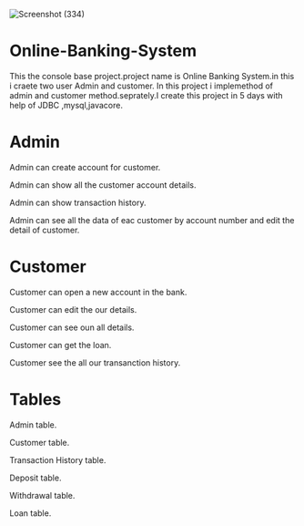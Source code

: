 ![Screenshot (334)](https://user-images.githubusercontent.com/103120032/216751821-cf07c1ee-243c-4aa7-8e15-d5dd98448b76.png)
# Online-Banking-System
This the console base project.project name is  Online Banking System.in this i craete two user Admin and customer.
In this project i implemethod of admin and customer method.seprately.I create this project in 5 days with help of JDBC ,mysql,javacore.

# Admin
Admin can create account for customer.

Admin can show all the customer account details.

Admin can show transaction history.

Admin can see all the data of eac customer by account number and edit the detail of customer.


# Customer
Customer can open a new account in the bank.

Customer can edit the our details.

Customer can see oun  all details.

Customer can get the loan.

Customer see the all our  transanction history.



# Tables
Admin table.

Customer table.

Transaction History table.

Deposit table.

Withdrawal table.

Loan table.



